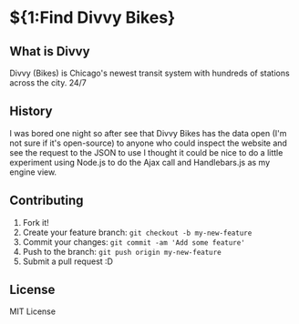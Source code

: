 # ${1:Find Divvy Bikes}

## What is Divvy
Divvy (Bikes) is Chicago's newest transit system with hundreds of stations across the city. 24/7

## History
I was bored one night so after see that Divvy Bikes has the data open (I'm not sure if it's open-source) to anyone who could inspect the website and see the request to the JSON to use I thought it could be nice to do a little experiment using Node.js to do the Ajax call and Handlebars.js as my engine view.

## Contributing

1. Fork it!
2. Create your feature branch: `git checkout -b my-new-feature`
3. Commit your changes: `git commit -am 'Add some feature'`
4. Push to the branch: `git push origin my-new-feature`
5. Submit a pull request :D

## License

MIT License